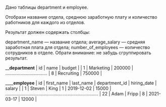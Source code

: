 Дано таблицы department и employee.

Отобрази название отдела, среднюю заработную плату и количество работников для каждого из отделов.

Результат должен содержать столбцы:

department_name — название отдела;
average_salary — средняя заработная плата для отдела;
number_of_employees — количество сотрудников в отделе.
Обрати внимание: не забудь сгруппировать результат.

____________department__________
| id |    name      |  budget   |
| 1  | Marketing    | 200000    |
.................................
| 8  | Recruiting   | 750000    |

__________________________________employee______________________________
| id | first_name  | last_name   | department_id | hiring_date | salary |
| 1  | Steven      | King        | 1             | 2019-12-02  | 15000  |
.........................................................................
| 22 | Adam        | Fripp       | 8             | 2021-03-17  | 12000  |